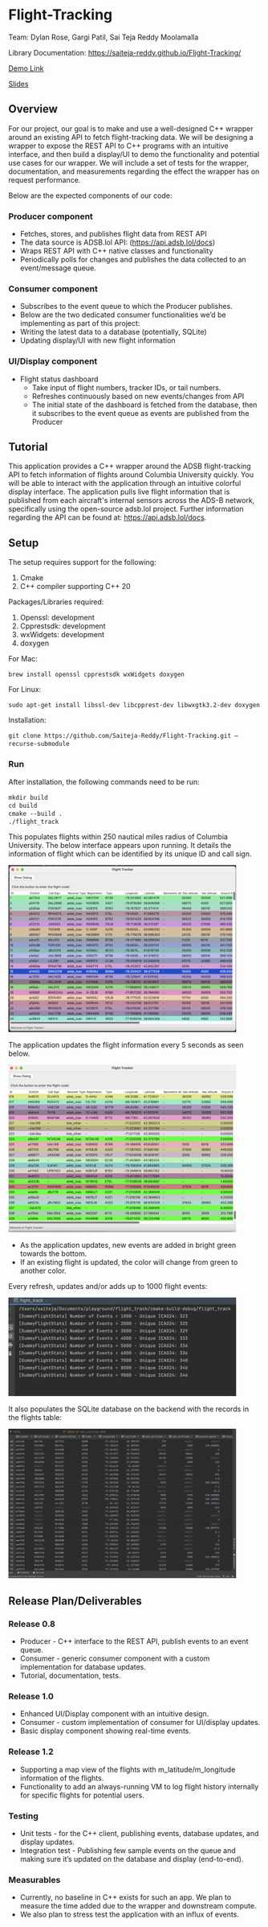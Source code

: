 # Flight-Tracking

Team: Dylan Rose, Gargi Patil, Sai Teja Reddy Moolamalla

Library Documentation: https://saiteja-reddy.github.io/Flight-Tracking/

[Demo Link](https://drive.google.com/file/d/18v-480bffOkiI2yinfUK0cQXCwYoQPPn/view?usp=sharing)

[Slides](https://docs.google.com/presentation/d/1tdNkIHsNe8axcTRKnMoTIz2ly7YPO44jpYaXMJZki0g/)

## Overview
For our project, our goal is to make and use a well-designed C++ wrapper around an existing API to fetch flight-tracking data. We will be designing a wrapper to expose the REST API to C++ programs with an intuitive interface, and then build a display/UI to demo the functionality and potential use cases for our wrapper. We will include a set of tests for the wrapper, documentation, and measurements regarding the effect the wrapper has on request performance. 

Below are the expected components of our code: 
### Producer component
- Fetches, stores, and publishes flight data from REST API
- The data source is ADSB.lol API: (https://api.adsb.lol/docs)
- Wraps REST API with C++ native classes and functionality
- Periodically polls for changes and publishes the data collected to an event/message queue.

### Consumer component 
- Subscribes to the event queue to which the Producer publishes.
- Below are the two dedicated consumer functionalities we’d be implementing as part of this project:
- Writing the latest data to a database (potentially, SQLite)
- Updating display/UI with new flight information

### UI/Display component
- Flight status dashboard
  - Take input of flight numbers, tracker IDs, or tail numbers.
  - Refreshes continuously based on new events/changes from API
  - The initial state of the dashboard is fetched from the database, then it subscribes to the event queue as events are published from the Producer

## Tutorial

This application provides a C++ wrapper around the ADSB flight-tracking API to fetch information of flights around Columbia University quickly. You will be able to interact with the application through an intuitive colorful display interface.  The application pulls live flight information that is published from each aircraft's internal sensors across the ADS-B network, specifically using the open-source adsb.lol project.  Further information regarding the API can be found at:  https://api.adsb.lol/docs.

## Setup

The setup requires support for the following:
1. Cmake
2. C++ compiler supporting C++ 20

Packages/Libraries required:
1. Openssl: development
2. Cpprestsdk: development
3. wxWidgets: development
4. doxygen

For Mac: 
```
brew install openssl cpprestsdk wxWidgets doxygen
```

For Linux: 
```
sudo apt-get install libssl-dev libcpprest-dev libwxgtk3.2-dev doxygen
```

Installation:
```
git clone https://github.com/Saiteja-Reddy/Flight-Tracking.git –recurse-submodule
```

### Run

After installation, the following commands need to be run:

```
mkdir build
cd build
cmake --build .
./flight_track
```

This populates flights within 250 nautical miles radius of Columbia University. The below interface appears upon running. It details the information of flight which can be identified by its unique ID and call sign.

<img src="imgs/img1.png" alt="Flight Track UI" style="max-width:90%;"/>

The application updates the flight information every 5 seconds as seen below.

<img src="imgs/img2.png" alt="Flight Track UI - New updates in Green" style="max-width:90%;"/>

- As the application updates, new events are added in bright green towards the bottom.
- If an existing flight is updated, the color will change from green to another color.

Every refresh, updates and/or adds up to 1000 flight events:

<img src="imgs/img3.png" alt="Flight Track Stats" style="max-width:90%;"/>

It also populates the SQLite database on the backend with the records in the flights table:

<img src="imgs/img4.png" alt="Flight Track Database Update" style="max-width:90%;"/>


## Release Plan/Deliverables

### Release 0.8
- Producer - C++ interface to the REST API, publish events to an event queue.
- Consumer - generic consumer component with a custom implementation for database updates.
- Tutorial, documentation, tests.

### Release 1.0
- Enhanced UI/Display component with an intuitive design.
- Consumer - custom implementation of consumer for UI/display updates.
- Basic display component showing real-time events.

### Release 1.2
- Supporting a map view of the flights with m_latitude/m_longitude information of the flights.
- Functionality to add an always-running VM to log flight history internally for specific flights for potential users.

### Testing
- Unit tests - for the C++ client, publishing events, database updates, and display updates.
- Integration test - Publishing few sample events on the queue and making sure it’s updated on the database and display (end-to-end).

### Measurables 
- Currently, no baseline in C++ exists for such an app. We plan to measure the time added due to the wrapper and downstream compute.
- We also plan to stress test the application with an influx of events. 
